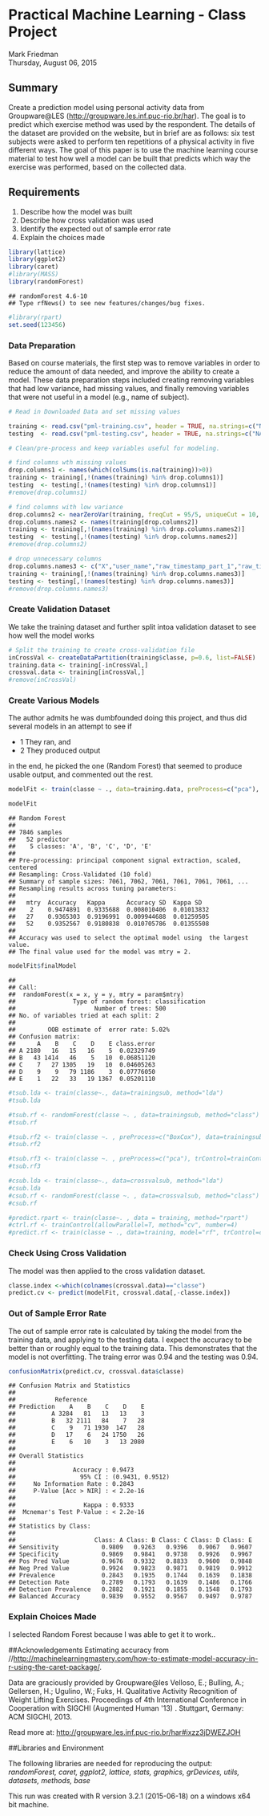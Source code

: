 # Practical Machine Learning - Class Project
Mark Friedman  
Thursday, August 06, 2015  
## Summary

Create a prediction model using personal activity data from Groupware@LES (http://groupware.les.inf.puc-rio.br/har).  The goal is to predict which exercise method was used by the respondent.  The details of the dataset are provided on the website, but in brief are as follows:  six test subjects were asked to perform ten repetitions of a physical activity in five different ways.  The goal of this paper is to use the machine learning course material to test how well a model can be built that predicts which way the exercise was performed, based on the collected data. 

## Requirements
1. Describe how the model was built  
2. Describe how cross validation was used  
3. Identify the expected out of sample error rate  
4. Explain the choices made




```r
library(lattice)
library(ggplot2)
library(caret)
#library(MASS)
library(randomForest)
```

```
## randomForest 4.6-10
## Type rfNews() to see new features/changes/bug fixes.
```

```r
#library(rpart)
set.seed(123456)
```

### Data Preparation
Based on course materials, the first step was to remove variables in order to reduce the amount of data needed, and improve the ability to create a model.  These data preparation steps included creating removing variables that had low variance, had missing values, and finally removing variables that were not useful in a model (e.g., name of subject).


```r
# Read in Downloaded Data and set missing values

training <- read.csv("pml-training.csv", header = TRUE, na.strings=c("NA","#DIV/0!"))
testing  <- read.csv("pml-testing.csv", header = TRUE, na.strings=c("NA","#DIV/0!"))

# Clean/pre-process and keep variables useful for modeling.

# find columns wth missing values
drop.columns1 <- names(which(colSums(is.na(training))>0))
training <- training[,!(names(training) %in% drop.columns1)]
testing  <- testing[,!(names(testing) %in% drop.columns1)]
#remove(drop.columns1)

# find columns with low variance
drop.columns2 <- nearZeroVar(training, freqCut = 95/5, uniqueCut = 10, saveMetrics = FALSE, foreach = FALSE, allowParallel = TRUE)
drop.columns.names2 <- names(training[drop.columns2])
training <- training[,!(names(training) %in% drop.columns.names2)]
testing  <- testing[,!(names(testing) %in% drop.columns.names2)]
#remove(drop.columns2)

# drop unnecessary columns
drop.columns.names3 <- c("X","user_name","raw_timestamp_part_1","raw_timestamp_part_2","cvtd_timestamp","num_window")
training <- training[,!(names(training) %in% drop.columns.names3)]
testing <- testing[,!(names(testing) %in% drop.columns.names3)]
#remove(drop.columns.names3)
```
### Create Validation Dataset
We take the training dataset and further split intoa validation dataset to see how well the model works


```r
# Split the training to create cross-validation file
inCrossVal <- createDataPartition(training$classe, p=0.6, list=FALSE)
training.data <- training[-inCrossVal,]
crossval.data <- training[inCrossVal,]
#remove(inCrossVal)
```

### Create Various Models
The author admits he was dumbfounded doing this project, and thus did several models in an attempt to see if

* 1 They ran, and 
* 2 They produced output  

in the end, he picked the one (Random Forest) that seemed to produce usable output, and commented out the rest.


```r
modelFit <- train(classe ~ ., data=training.data, preProcess=c("pca"), trControl=trainControl(method="cv"), method="rf")

modelFit
```

```
## Random Forest 
## 
## 7846 samples
##   52 predictor
##    5 classes: 'A', 'B', 'C', 'D', 'E' 
## 
## Pre-processing: principal component signal extraction, scaled, centered 
## Resampling: Cross-Validated (10 fold) 
## Summary of sample sizes: 7061, 7062, 7061, 7061, 7061, 7061, ... 
## Resampling results across tuning parameters:
## 
##   mtry  Accuracy   Kappa      Accuracy SD  Kappa SD  
##    2    0.9474891  0.9335688  0.008010406  0.01013832
##   27    0.9365303  0.9196991  0.009944688  0.01259505
##   52    0.9352567  0.9180838  0.010705786  0.01355508
## 
## Accuracy was used to select the optimal model using  the largest value.
## The final value used for the model was mtry = 2.
```

```r
modelFit$finalModel
```

```
## 
## Call:
##  randomForest(x = x, y = y, mtry = param$mtry) 
##                Type of random forest: classification
##                      Number of trees: 500
## No. of variables tried at each split: 2
## 
##         OOB estimate of  error rate: 5.02%
## Confusion matrix:
##      A    B    C    D    E class.error
## A 2180   16   15   16    5  0.02329749
## B   43 1414   46    5   10  0.06851120
## C    7   27 1305   19   10  0.04605263
## D    9    9   79 1186    3  0.07776050
## E    1   22   33   19 1367  0.05201110
```

```r
#tsub.lda <- train(classe~., data=trainingsub, method="lda")
#tsub.lda

#tsub.rf <- randomForest(classe ~. , data=trainingsub, method="class")
#tsub.rf

#tsub.rf2 <- train(classe ~. , preProcess=c("BoxCox"), data=trainingsub, method="rf")
#tsub.rf2

#tsub.rf3 <- train(classe ~. , preProcess=c("pca"), trControl=trainControl(method="cv"), data=trainingsub, method="rf")
#tsub.rf3

#csub.lda <- train(classe~., data=crossvalsub, method="lda")
#csub.lda
#csub.rf <- randomForest(classe ~. , data=crossvalsub, method="class")
#csub.rf

#predict.rpart <- train(classe~. , data = training, method="rpart")
#ctrl.rf <- trainControl(allowParallel=T, method="cv", number=4)
#predict.rf <- train(classe ~ ., data=training, model="rf", trControl=ctrl.rf)
```

### Check Using Cross Validation
The model was then applied to the cross validation dataset.


```r
classe.index <-which(colnames(crossval.data)=="classe")
predict.cv <- predict(modelFit, crossval.data[,-classe.index])
```
### Out of Sample Error Rate
The out of sample error rate is calculated by taking the model from the training data, and applying to the testing data.  I expect the accuracy to be better than or roughly equal to the training data.  This demonstrates that the model is not overfitting.  The traing error was 0.94 and the testing was 0.94.


```r
confusionMatrix(predict.cv, crossval.data$classe)
```

```
## Confusion Matrix and Statistics
## 
##           Reference
## Prediction    A    B    C    D    E
##          A 3284   81   13   13    3
##          B   32 2111   84    7   28
##          C    9   71 1930  147   28
##          D   17    6   24 1750   26
##          E    6   10    3   13 2080
## 
## Overall Statistics
##                                           
##                Accuracy : 0.9473          
##                  95% CI : (0.9431, 0.9512)
##     No Information Rate : 0.2843          
##     P-Value [Acc > NIR] : < 2.2e-16       
##                                           
##                   Kappa : 0.9333          
##  Mcnemar's Test P-Value : < 2.2e-16       
## 
## Statistics by Class:
## 
##                      Class: A Class: B Class: C Class: D Class: E
## Sensitivity            0.9809   0.9263   0.9396   0.9067   0.9607
## Specificity            0.9869   0.9841   0.9738   0.9926   0.9967
## Pos Pred Value         0.9676   0.9332   0.8833   0.9600   0.9848
## Neg Pred Value         0.9924   0.9823   0.9871   0.9819   0.9912
## Prevalence             0.2843   0.1935   0.1744   0.1639   0.1838
## Detection Rate         0.2789   0.1793   0.1639   0.1486   0.1766
## Detection Prevalence   0.2882   0.1921   0.1855   0.1548   0.1793
## Balanced Accuracy      0.9839   0.9552   0.9567   0.9497   0.9787
```

### Explain Choices Made
I selected Random Forest because I was able to get it to work..


##Acknowledgements
Estimating accuracy from //http://machinelearningmastery.com/how-to-estimate-model-accuracy-in-r-using-the-caret-package/. 

Data are graciously provided by Groupware@les
Velloso, E.; Bulling, A.; Gellersen, H.; Ugulino, W.; Fuks, H. Qualitative Activity Recognition of Weight Lifting Exercises. Proceedings of 4th International Conference in Cooperation with SIGCHI (Augmented Human '13) . Stuttgart, Germany: ACM SIGCHI, 2013.

Read more at: http://groupware.les.inf.puc-rio.br/har#ixzz3jDWEZJOH

##Libraries and Environment

The following libraries are needed for reproducing the output: *randomForest, caret, ggplot2, lattice, stats, graphics, grDevices, utils, datasets, methods, base*

This run was created with R version 3.2.1 (2015-06-18) on a windows x64 bit machine.
